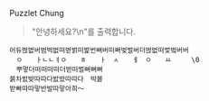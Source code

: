 Puzzlet Chung

> "안녕하세요?\n"를 출력합니다.

    어듀벊벖버범벅벖떠벋벍떠벑번뻐버떠뻐벚벌버더벊벖떠벛벜버버
    　ㅇ　　ㅏㄴㄴㅕㅇ　　ㅎ　　ㅏ　ㅅ　　ㅔ　ㅇ　　ㅛ　　　\0
    　뿌멓더떠떠떠떠더벋떠벌뻐뻐뻐
    붉차밠밪따따다밠밨따따다　박봃
    받빠따따맣반발따맣아희～

